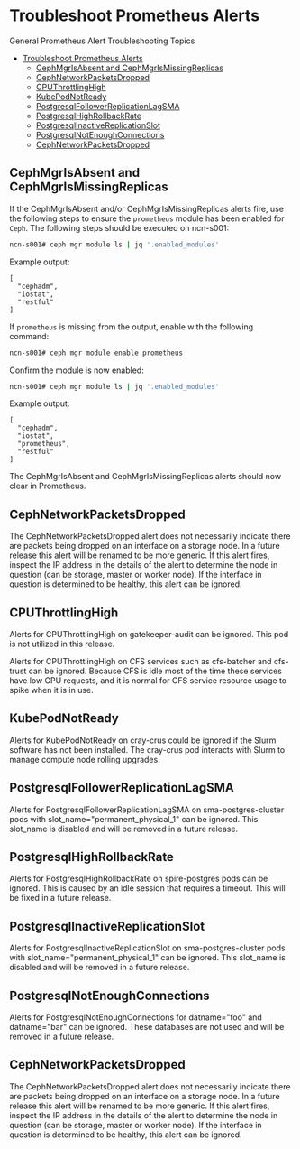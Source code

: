 # Troubleshoot Prometheus Alerts

General Prometheus Alert Troubleshooting Topics
- [Troubleshoot Prometheus Alerts](#troubleshoot-prometheus-alerts)
  - [CephMgrIsAbsent and CephMgrIsMissingReplicas](#cephmgrisabsent-and-cephmgrismissingreplicas)
  - [CephNetworkPacketsDropped](#cephnetworkpacketsdropped)
  - [CPUThrottlingHigh](#cputhrottlinghigh)
  - [KubePodNotReady](#kubepodnotready)
  - [PostgresqlFollowerReplicationLagSMA](#postgresqlfollowerreplicationlagsma)
  - [PostgresqlHighRollbackRate](#postgresqlhighrollbackrate)
  - [PostgresqlInactiveReplicationSlot](#postgresqlinactivereplicationslot)
  - [PostgresqlNotEnoughConnections](#postgresqlnotenoughconnections)
  - [CephNetworkPacketsDropped](#cephnetworkpacketsdropped-1)

<a name="cephmgrmissing"></a>
## CephMgrIsAbsent and CephMgrIsMissingReplicas

If the CephMgrIsAbsent and/or CephMgrIsMissingReplicas alerts fire, use the following steps to ensure the `prometheus` module has been enabled for `Ceph`. The following steps should be executed on ncn-s001:

```bash
ncn-s001# ceph mgr module ls | jq '.enabled_modules'
```

Example output:

```
[
  "cephadm",
  "iostat",
  "restful"
]
```

If `prometheus` is missing from the output, enable with the following command:

```bash
ncn-s001# ceph mgr module enable prometheus
```

Confirm the module is now enabled:

```bash
ncn-s001# ceph mgr module ls | jq '.enabled_modules'
```

Example output:

```
[
  "cephadm",
  "iostat",
  "prometheus",
  "restful"
]
```

The CephMgrIsAbsent and CephMgrIsMissingReplicas alerts should now clear in Prometheus.


<a name="networkpacketsdropped"></a>
## CephNetworkPacketsDropped

The CephNetworkPacketsDropped alert does not necessarily indicate there are packets being dropped on an interface on a storage node. In a future release this alert will be renamed to be more generic. If this alert fires, inspect the IP address in the details of the alert to determine the node in question (can be storage, master or worker node). If the interface in question is determined to be healthy, this alert can be ignored.


<a name="cputhrottlinghigh"></a>
## CPUThrottlingHigh

Alerts for CPUThrottlingHigh on gatekeeper-audit can be ignored. This pod is not utilized in this release.

Alerts for CPUThrottlingHigh on CFS services such as cfs-batcher and cfs-trust can be ignored. Because CFS is idle most of the time these services have low CPU requests, and it is normal for CFS service resource usage to spike when it is in use.


<a name="kubepodnotready"></a>
## KubePodNotReady

Alerts for KubePodNotReady on cray-crus could be ignored if the Slurm software has not been installed. The cray-crus pod interacts with Slurm to manage compute node rolling upgrades.


<a name="followerlagsma"></a>
## PostgresqlFollowerReplicationLagSMA

Alerts for PostgresqlFollowerReplicationLagSMA on sma-postgres-cluster pods with slot_name="permanent_physical_1" can be ignored. This slot_name is disabled and will be removed in a future release.


<a name="highrollbackrate"></a>
## PostgresqlHighRollbackRate

Alerts for PostgresqlHighRollbackRate on spire-postgres pods can be ignored. This is caused by an idle session that requires a timeout. This will be fixed in a future release.


<a name="inactiveslot"></a>
## PostgresqlInactiveReplicationSlot

Alerts for PostgresqlInactiveReplicationSlot on sma-postgres-cluster pods with slot_name="permanent_physical_1" can be ignored. This slot_name is disabled and will be removed in a future release.


<a name="notenoughconnections"></a>
## PostgresqlNotEnoughConnections

Alerts for PostgresqlNotEnoughConnections for datname="foo" and datname="bar" can be ignored. These databases are not used and will be removed in a future release.


<a name="networkpacketsdropped"></a>
## CephNetworkPacketsDropped

The CephNetworkPacketsDropped alert does not necessarily indicate there are packets being dropped on an interface on a storage node. In a future release this alert will be renamed to be more generic. If this alert fires, inspect the IP address in the details of the alert to determine the node in question (can be storage, master or worker node). If the interface in question is determined to be healthy, this alert can be ignored.

